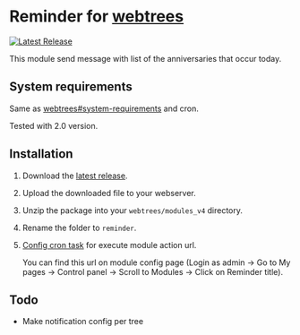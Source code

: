 # Reminder for [webtrees](https://www.webtrees.net/)

[![Latest Release](https://img.shields.io/github/release/UksusoFF/webtrees-reminder.svg)](https://github.com/UksusoFF/webtrees-reminder/releases/latest)

This module send message with list of the anniversaries that occur today.

## System requirements
Same as [webtrees#system-requirements](https://github.com/fisharebest/webtrees#system-requirements) and cron.

Tested with 2.0 version.

## Installation
1. Download the [latest release](https://github.com/UksusoFF/webtrees-reminder/releases/latest).
1. Upload the downloaded file to your webserver.
1. Unzip the package into your `webtrees/modules_v4` directory.
1. Rename the folder to `reminder`.
1. [Config cron task](https://www.google.ru/search?ie=UTF-8&hl=ru&q=how%20to%20config%20cron%20task&gws_rd=ssl) for execute module action url.

   You can find this url on module config page (Login as admin -> Go to My pages -> Control panel -> Scroll to Modules -> Click on Reminder title).


## Todo
* Make notification config per tree
